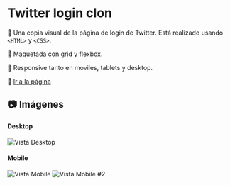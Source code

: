 # Twitter login clon

:pushpin: Una copia visual de la página de login de Twitter. Está realizado usando `<HTML>` y `<CSS>`.

:pushpin: Maquetada con grid y flexbox.

:pushpin: Responsive tanto en moviles, tablets y desktop.

:link: <a href="https://twitter-login-carlosmartedev.netlify.app/" target="_blank" title="¡Ir!">Ir a la página</a>


## :camera: Imágenes

#### Desktop

![Vista Desktop](https://i.postimg.cc/XqnW7vQq/twitter-desktop.png "Desktop")

#### Mobile

![Vista Mobile](https://i.postimg.cc/8zxVf4tq/twitter-mobile1.png "Mobile")
![Vista Mobile #2](https://i.postimg.cc/QCYzGNzR/twitter-mobile2.png "Mobile #2")
